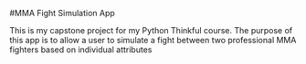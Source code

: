 #MMA Fight Simulation App

This is my capstone project for my Python Thinkful course.  The purpose of this app is to allow a user to simulate a fight between two professional MMA fighters based on individual attributes

